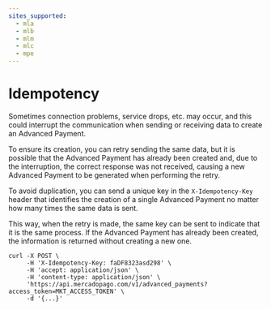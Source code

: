 ```yaml
---
sites_supported:
  - mla
  - mlb
  - mlm
  - mlc
  - mpe
---
```


# Idempotency

Sometimes connection problems, service drops, etc. may occur, and this could interrupt the communication when sending or receiving data to create an Advanced Payment.

To ensure its creation, you can retry sending the same data, but it is possible that the Advanced Payment has already been created and, due to the interruption, the correct response was not received, causing a new Advanced Payment to be generated when performing the retry.

To avoid duplication, you can send a unique key in the `X-Idempotency-Key` header that identifies the creation of a single Advanced Payment no matter how many times the same data is sent.

This way, when the retry is made, the same key can be sent to indicate that it is the same process. If the Advanced Payment has already been created, the information is returned without creating a new one.

```curl
curl -X POST \
     -H 'X-Idempotency-Key: faDF8323asd298' \
     -H 'accept: application/json' \
     -H 'content-type: application/json' \
     'https://api.mercadopago.com/v1/advanced_payments?access_token=MKT_ACCESS_TOKEN' \
     -d '{...}'
```
